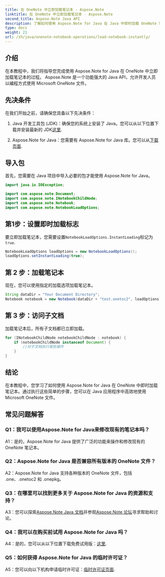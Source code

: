 ```yaml
---
title: 在 OneNote 中立即加载笔记本 - Aspose.Note
linktitle: 在 OneNote 中立即加载笔记本 - Aspose.Note
second_title: Aspose.Note Java API
description: 了解如何使用 Aspose.Note for Java 在 Java 中即时加载 OneNote 笔记本。通过高效的笔记本处理提高您的工作效率。
type: docs
weight: 21
url: /zh/java/onenote-notebook-operations/load-notebook-instantly/
---
```

## 介绍

在本教程中，我们将指导您完成使用 Aspose.Note for Java 在 OneNote 中立即加载笔记本的过程。 Aspose.Note 是一个功能强大的 Java API，允许开发人员以编程方式使用 Microsoft OneNote 文件。

## 先决条件

在我们开始之前，请确保您具备以下先决条件：

1.  Java 开发工具包 (JDK)：确保您的系统上安装了 Java。您可以从以下位置下载并安装最新的 JDK[这里](https://www.oracle.com/java/technologies/javase-jdk15-downloads.html).

2.  Aspose.Note for Java：您需要有 Aspose.Note for Java 库。您可以从[下载页面](https://releases.aspose.com/note/java/).

## 导入包

首先，您需要在 Java 项目中导入必要的包才能使用 Aspose.Note for Java。

```java
import java.io.IOException;

import com.aspose.note.Document;
import com.aspose.note.INotebookChildNode;
import com.aspose.note.Notebook;
import com.aspose.note.NotebookLoadOptions;
```

## 第1步：设置即时加载标志

要立即加载笔记本，您需要设置`NotebookLoadOptions.InstantLoading`标记为`true`.

```java
NotebookLoadOptions loadOptions = new NotebookLoadOptions();
loadOptions.setInstantLoading(true);
```

## 第 2 步：加载笔记本

现在，您可以使用指定的加载选项加载笔记本。

```java
String dataDir = "Your Document Directory";
Notebook notebook = new Notebook(dataDir + "test.onetoc2", loadOptions);
```

## 第 3 步：访问子文档

加载笔记本后，所有子文档都已立即加载。

```java
for (INotebookChildNode notebookChildNode : notebook) {
    if (notebookChildNode instanceof Document) {
        //对子文档执行某些操作
    }
}
```

## 结论

在本教程中，您学习了如何使用 Aspose.Note for Java 在 OneNote 中即时加载笔记本。通过执行这些简单的步骤，您可以在 Java 应用程序中高效地使用 Microsoft OneNote 文件。

## 常见问题解答

### Q1：我可以使用Aspose.Note for Java来修改现有的笔记本吗？

A1：是的，Aspose.Note for Java 提供了广泛的功能来操作和修改现有的 OneNote 笔记本。

### Q2：Aspose.Note for Java 是否兼容所有版本的 OneNote 文件？

A2：Aspose.Note for Java 支持各种版本的 OneNote 文件，包括 .one、.onetoc2 和 .onepkg。

### Q3：在哪里可以找到更多关于 Aspose.Note for Java 的资源和支持？

 A3：您可以探索[Aspose.Note Java 文档](https://reference.aspose.com/note/java/)并参观[Aspose.Note 论坛](https://forum.aspose.com/c/note/28)寻求帮助和讨论。

### Q4：我可以在购买前试用 Aspose.Note for Java 吗？

 A4：是的，您可以从以下位置下载免费试用版：[这里](https://releases.aspose.com/).

### Q5：如何获得 Aspose.Note for Java 的临时许可证？

 A5：您可以向以下机构申请临时许可证：[临时许可证页面](https://purchase.aspose.com/temporary-license/).